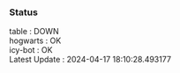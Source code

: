 ### Status


table : DOWN  
hogwarts : OK  
icy-bot : OK  
Latest Update : 2024-04-17 18:10:28.493177
